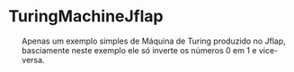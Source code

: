 # TuringMachineJflap 


<ul >Apenas um exemplo simples de Máquina de Turing produzido no Jflap, basciamente neste exemplo ele só inverte os números 0 em 1 e vice-versa. <ul>
